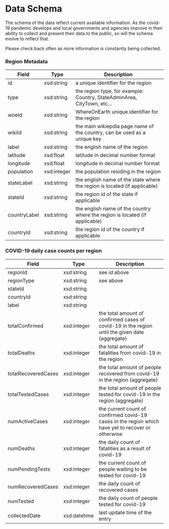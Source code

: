 # Data Schema
The schema of the data reflect current available information.
As the covid-19 pandemic develops and local governments and agencies improve in their
ability to collect and present their data to the public, so will the schema evolve to reflect that.

Please check back often as more information is constantly being collected.

### Region Metadata
| Field               | Type        | Description |
|---------------------|-------------|-------------|
| id                  | xsd:string  | a unique identifier for the region |
| type                | xsd:string  | the region type, for example: Country, StateAdminArea, CityTown, etc... |
| woeId               | xsd:string  | WhereOnEarth unique identifier for the region |
| wikiId              | xsd:string  | the main wikiepdia page name of the country, can be used as a unique key |
| label               | xsd:string  | the english name of the region |
| latitude            | xsd:float   | latitude in decimal number format |
| longitude           | xsd:float   | longitude in decimal number format |
| population          | xsd:integer | the population residing in the region |
| stateLabel          | xsd:string  | the english name of the state where the region is located (if applicable) |
| stateId             | xsd:string  | the region id of the state if applicable |
| countryLabel        | xsd:string  | the english name of the country where the region is located (if applicable) |
| countryId           | xsd:string  | the region id of the country if applicable |

### COVID-19 daily case counts per region
| Field               | Type        | Description |
|---------------------|-------------|-------------|
| regionId            | xsd:string  | see _id_ above |
| regionType          | xsd:string  | see above |
| stateId             | xsd:string  |           |
| countryId           | xsd:string  |           |
| label               | xsd:string  |           |
| totalConfirmed      | xsd:integer | the total amount of confirmed cases of covid-19 in the region until the given date (aggregate) |
| totalDeaths         | xsd:integer | the total amount of fatalities from covid-19 in the region |
| totalRecoveredCases | xsd:integer | the total amount of people recovered from covid-19 in the region (aggregate) |
| totalTestedCases    | xsd:integer | the total amount of people tested for covid-19 in the region (aggregate) |
| numActiveCases      | xsd:integer | the current count of confirmed covid-19 cases in the region which have yet to recover or otherwise |
| numDeaths           | xsd:integer | the daily count of fatalities as a result of covid-19 |
| numPendingTests     | xsd:integer | the current count of people waiting to be tested for covid-19 |
| numRecoveredCases   | xsd:integer | the daily count of recovered cases |
| numTested           | xsd:integer | the daily count of people tested for covid-19 |
| collectedDate       | xsd:datetime| last update time of the entry |
